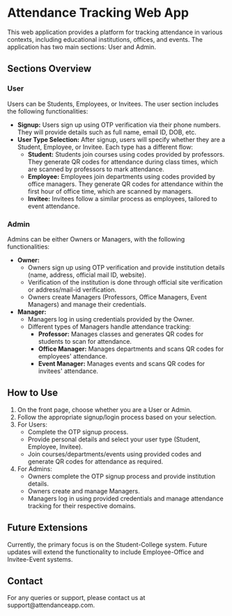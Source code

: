 
<h1>Attendance Tracking Web App</h1>

<p>This web application provides a platform for tracking attendance in various contexts, including educational institutions, offices, and events. The application has two main sections: User and Admin.</p>

<h2>Sections Overview</h2>

<h3>User</h3>
<p>Users can be Students, Employees, or Invitees. The user section includes the following functionalities:</p>
<ul>
    <li><strong>Signup:</strong> Users sign up using OTP verification via their phone numbers. They will provide details such as full name, email ID, DOB, etc.</li>
    <li><strong>User Type Selection:</strong> After signup, users will specify whether they are a Student, Employee, or Invitee. Each type has a different flow:
        <ul>
            <li><strong>Student:</strong> Students join courses using codes provided by professors. They generate QR codes for attendance during class times, which are scanned by professors to mark attendance.</li>
            <li><strong>Employee:</strong> Employees join departments using codes provided by office managers. They generate QR codes for attendance within the first hour of office time, which are scanned by managers.</li>
            <li><strong>Invitee:</strong> Invitees follow a similar process as employees, tailored to event attendance.</li>
        </ul>
    </li>
</ul>

<h3>Admin</h3>
<p>Admins can be either Owners or Managers, with the following functionalities:</p>
<ul>
    <li><strong>Owner:</strong>
        <ul>
            <li>Owners sign up using OTP verification and provide institution details (name, address, official mail ID, website).</li>
            <li>Verification of the institution is done through official site verification or address/mail-id verification.</li>
            <li>Owners create Managers (Professors, Office Managers, Event Managers) and manage their credentials.</li>
        </ul>
    </li>
    <li><strong>Manager:</strong>
        <ul>
            <li>Managers log in using credentials provided by the Owner.</li>
            <li>Different types of Managers handle attendance tracking:
                <ul>
                    <li><strong>Professor:</strong> Manages classes and generates QR codes for students to scan for attendance.</li>
                    <li><strong>Office Manager:</strong> Manages departments and scans QR codes for employees' attendance.</li>
                    <li><strong>Event Manager:</strong> Manages events and scans QR codes for invitees' attendance.</li>
                </ul>
            </li>
        </ul>
    </li>
</ul>

<h2>How to Use</h2>
<ol>
    <li>On the front page, choose whether you are a User or Admin.</li>
    <li>Follow the appropriate signup/login process based on your selection.</li>
    <li>For Users:
        <ul>
            <li>Complete the OTP signup process.</li>
            <li>Provide personal details and select your user type (Student, Employee, Invitee).</li>
            <li>Join courses/departments/events using provided codes and generate QR codes for attendance as required.</li>
        </ul>
    </li>
    <li>For Admins:
        <ul>
            <li>Owners complete the OTP signup process and provide institution details.</li>
            <li>Owners create and manage Managers.</li>
            <li>Managers log in using provided credentials and manage attendance tracking for their respective domains.</li>
        </ul>
    </li>
</ol>

<h2>Future Extensions</h2>
<p>Currently, the primary focus is on the Student-College system. Future updates will extend the functionality to include Employee-Office and Invitee-Event systems.</p>

<h2>Contact</h2>
<p>For any queries or support, please contact us at support@attendanceapp.com.</p>

</body>

